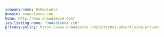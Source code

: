 ```yaml
---
company-name: OnAudience
domain: onaudience.com
home: http://www.onaudience.com/
iab-listing-name: "OnAudience Ltd"
privacy-policy: https://www.onaudience.com/internet-advertising-privacy-policy
---
```




